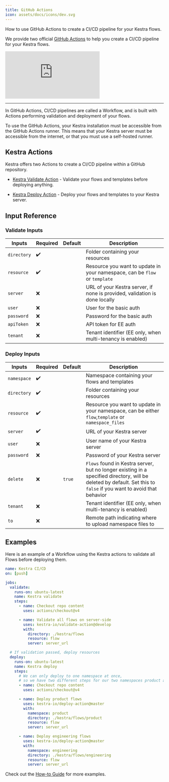 ```yaml
---
title: GitHub Actions
icon: assets/docs/icons/dev.svg
---
```


How to use GitHub Actions to create a CI/CD pipeline for your Kestra flows.

We provide two official [GitHub Actions](https://github.com/features/actions) to help you create a CI/CD pipeline for your Kestra flows.

<div class="video-container">
  <iframe src="https://www.youtube.com/embed/4MqtD9VtGVs?si=eMqBQFumZG9P4OHb" title="YouTube video player" frameborder="0" allow="accelerometer; autoplay; clipboard-write; encrypted-media; gyroscope; picture-in-picture; web-share" referrerpolicy="strict-origin-when-cross-origin" allowfullscreen></iframe>
</div>

---

In GitHub Actions, CI/CD pipelines are called a Workflow, and is built with Actions performing validation and deployment of your flows.

To use the GitHub Actions, your Kestra installation must be accessible from the GitHub Actions runner. This means that your Kestra server must be accessible from the internet, or that you must use a self-hosted runner.

## Kestra Actions

Kestra offers two Actions to create a CI/CD pipeline within a GitHub repository.

* [Kestra Validate Action](https://github.com/marketplace/actions/kestra-validate-action) - Validate your flows and templates before deploying anything.

* [Kestra Deploy Action](https://github.com/marketplace/actions/kestra-deploy-action) - Deploy your flows and templates to your Kestra server.

## Input Reference

### Validate Inputs

| Inputs        | Required           | Default | Description                                                                |
|---------------|--------------------|---------|----------------------------------------------------------------------------|
| ``directory`` | :heavy_check_mark: |         | Folder containing your resources                                           |
| ``resource``  | :heavy_check_mark: |         | Resource you want to update in your namespace, can be `flow` or `template` |
| ``server``    | :x:                |         | URL of your Kestra server, if none is provided, validation is done locally |
| ``user``      | :x:                |         | User for the basic auth                                                    |
| ``password``  | :x:                |         | Password for the basic auth                                                |
| ``apiToken``  | :x:                |         | API token for EE auth                                                      |
| ``tenant``    | :x:                |         | Tenant identifier (EE only, when multi-tenancy is enabled)                 |


### Deploy Inputs

| Inputs        | Required           | Default | Description                                                                                                                                                         |
|---------------|--------------------|---------|---------------------------------------------------------------------------------------------------------------------------------------------------------------------|
| ``namespace`` | :heavy_check_mark: |         | Namespace containing your flows and templates                                                                                                                       |
| ``directory`` | :heavy_check_mark: |         | Folder containing your resources                                                                                                                                    |
| ``resource``  | :heavy_check_mark: |         | Resource you want to update in your namespace, can be either `flow`,`template` or `namespace_files`                                                                 |
| ``server``    | :heavy_check_mark: |         | URL of your Kestra server                                                                                                                                           |
| ``user``      | :x:                |         | User name of your Kestra server                                                                                                                                     |
| ``password``  | :x:                |         | Password of your Kestra server                                                                                                                                      |
| ``delete``    | :x:                | `true`  | `Flows` found in Kestra server, but no longer existing in a specified directory, will be deleted by default. Set this to `false` if you want to avoid that behavior |
| ``tenant``    | :x:                |         | Tenant identifier (EE only, when multi-tenancy is enabled)                                                                                                          |
| ``to``        | :x:                |         | Remote path indicating where to upload namespace files to                                                                                                           |


## Examples

Here is an example of a Workflow using the Kestra actions to validate all Flows before deploying them.

```yaml
name: Kestra CI/CD
on: [push]

jobs:
  validate:
    runs-on: ubuntu-latest
    name: Kestra validate
    steps:
      - name: Checkout repo content
        uses: actions/checkout@v4

      - name: Validate all flows on server-side
        uses: kestra-io/validate-action@develop
        with:
          directory: ./kestra/flows
          resource: flow
          server: server_url

  # If validation passed, deploy resources
  deploy:
    runs-on: ubuntu-latest
    name: Kestra deploy
    steps:
      # We can only deploy to one namespace at once,
      # so we have two different steps for our two namespaces product and engineering
      - name: Checkout repo content
        uses: actions/checkout@v4

      - name: Deploy product flows
        uses: kestra-io/deploy-action@master
        with:
          namespace: product
          directory: ./kestra/flows/product
          resource: flow
          server: server_url

      - name: Deploy engineering flows
        uses: kestra-io/deploy-action@master
        with:
          namespace: engineering
          directory: ./kestra/flows/engineering
          resource: flow
          server: server_url
```

Check out the [How-to Guide](../../15.how-to-guides/github-actions.md) for more examples.

